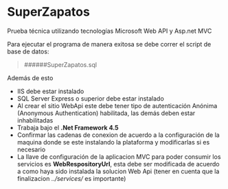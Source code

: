 # SuperZapatos

Prueba técnica utilizando tecnologías Microsoft Web API y Asp.net MVC

Para ejecutar el programa de manera exitosa se debe correr el script de base de datos:

> ######SuperZapatos.sql

Además de esto

- IIS debe estar instalado
- SQL Server Express o superior debe estar instalado
- Al crear el sitio WebApi este debe tener tipo de autenticación Anónima (Anonymous Authentication) habilitada, las demás deben estar inhabilitadas
- Trabaja bajo el **.Net Framework 4.5**
- Confirmar las cadenas de conexion de acuerdo a la configuración de la maquina donde se este instalando la plataforma y modificarlas si es necesario
- La llave de configuración de la aplicacion MVC para poder consumir los servicios es **WebRespositoryUrl**, esta debe ser modificada de acuerdo a como haya sido instalada la solucion Web Api (tener en cuenta que la finalizacion *../services/* es importante)
